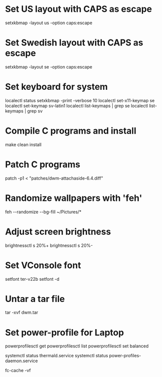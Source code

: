 # Set US layout with CAPS as escape
setxkbmap -layout us -option caps:escape

# Set Swedish layout with CAPS as escape
setxkbmap -layout se -option caps:escape

# Set keyboard for system
localectl status
setxkbmap -print -verbose 10
localectl set-x11-keymap se
localectl set-keymap sv-latin1
localectl list-keymaps | grep se
localectl list-keymaps | grep sv

# Compile C programs and install
make clean install

# Patch C programs
patch -p1 < "patches/dwm-attachaside-6.4.diff"

# Randomize wallpapers with 'feh'
feh --randomize --bg-fill ~/Pictures/*

# Adjust screen brightness
brightnessctl s 20%+
brightnessctl s 20%-

# Set VConsole font
setfont ter-v22b
setfont -d

# Untar a tar file
tar -xvf dwm.tar

# Set power-profile for Laptop
powerprofilesctl get
powerprofilesctl list
powerprofilesctl set balanced

systemctl status thermald.service 
systemctl status power-profiles-daemon.service 

fc-cache -vf
